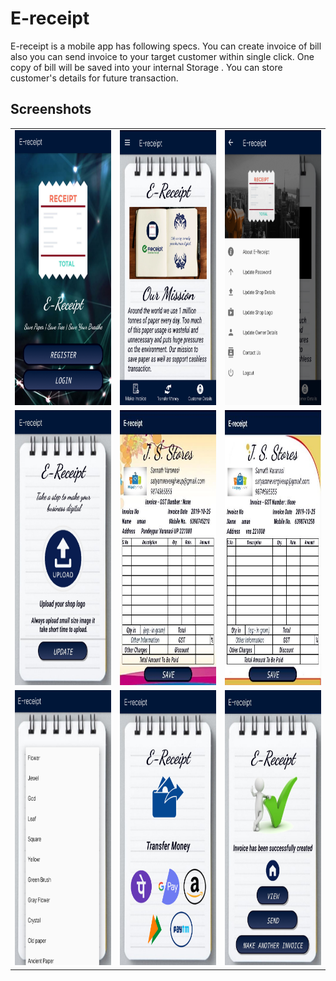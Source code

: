 # E-receipt
E-receipt is a mobile app has following specs. You can create invoice of bill also you can send invoice to your target customer within single click. One copy of bill will be saved into your internal Storage . You can store customer's details for future transaction.

## Screenshots
<table>
<tr>
    <td><img src="https://github.com/SatyamSoni23/E-receipt/blob/master/Screenshots/1.png" width=320 height=440 padding = "20"/></td>
    <td><img src="https://github.com/SatyamSoni23/E-receipt/blob/master/Screenshots/2.png" width=320 height=440 padding = "20"/></td>
    <td><img src="https://github.com/SatyamSoni23/E-receipt/blob/master/Screenshots/3.png" width=320 height=440 padding = "20"/></td>
  </tr>
<tr>
   <td><img src="https://github.com/SatyamSoni23/E-receipt/blob/master/Screenshots/4.jpg" width=320 height=440 padding = "20"/></td>
    <td><img src="https://github.com/SatyamSoni23/E-receipt/blob/master/Screenshots/5.jpg" width=320 height=440 padding = "20"/></td>
<td><img src="https://github.com/SatyamSoni23/E-receipt/blob/master/Screenshots/6.jpg" width=320 height=440 padding = "20"/></td>
</tr>
<tr>
<td><img src="https://github.com/SatyamSoni23/E-receipt/blob/master/Screenshots/7.png" width=320 height=440 padding = "20"/></td>
<td><img src="https://github.com/SatyamSoni23/E-receipt/blob/master/Screenshots/8.png" width=320 height=440 padding = "20"/></td>
<td><img src="https://github.com/SatyamSoni23/E-receipt/blob/master/Screenshots/9.jpg" width=320 height=440 padding = "20"/></td>
  </tr>
</table>
